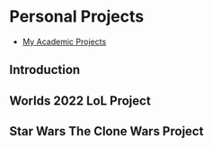 # Personal Projects

- [My Academic Projects](https://github.com/ohughes1207/Academic_Projects)

## Introduction


## Worlds 2022 LoL Project



## Star Wars The Clone Wars Project


